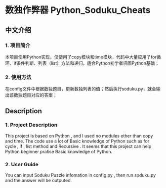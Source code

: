 # 数独作弊器 Python_Soduku_Cheats 

## 中文介绍

### 1. 项目简介

本项目使用Python实现，仅使用了copy模块和time模块，代码中大量应用了for循环、if条件判断、列表（list）方法和递归，适合Python初学者巩固Python基础；

### 2. 使用方法

在config文件中根据数独题目，更新数独列表的值；然后执行soduku.py，就会输出该数独题目对应的答案；

## Description

### 1. Project Description

This project is based on Python , and I used no modules other than copy and time. The code use a lot of Basic knowledge of Python such as for cycle , if , list method and Recursive . It seems that this project can help Python beginner pratise Basic knowledge of Python.

### 2. User Guide

You can input Soduku Puzzle infomation in config.py , then run soduku.py and the answer will be outputed.
